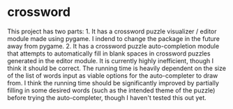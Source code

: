 # crossword
This project has two parts:
     1. It has a crossword puzzle visualizer / editor module made using pygame. I indend to change the package in the future away from pygame.
     2. It has a crossword puzzle auto-completion module that attempts to automatically fill in blank spaces in crossword puzzles generated in the editor module. It is currently highly inefficient, though I think it should be correct. The running time is heavily dependent on the size of the list of words input as viable options for the auto-completer to draw from. I think the running time should be significantly improved by partially filling in some desired words (such as the intended theme of the puzzle) before trying the auto-completer, though I haven't tested this out yet.
